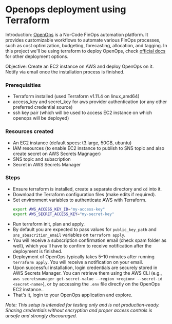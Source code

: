 # Openops deployment using Terraform

Introduction: [OpenOps](https://www.openops.com) is a No-Code FinOps automation platform. It provides customizable workflows to automate various FinOps processes, such as cost optimization, budgeting, forecasting, allocation, and tagging. 
In this project we'll be using terraform to deploy OpenOps, check [official docs](https://docs.openops.com/introduction/overview) for other deployment options.

Objective: Create an EC2 instance on AWS and deploy OpenOps on it. Notify via email once the installation process is finished.

### Prerequisities
- Terraform installed (used Terraform v1.11.4 on linux_amd64)
- access_key and secret_key for aws provider authentication (or any other preferred credential source)
- ssh key pair (which will be used to access EC2 instance on which openops will be deployed)

### Resources created
- An EC2 instance (default specs: t3.large, 50GB, ubuntu)
- IAM resources (to enable EC2 instance to publish to SNS topic and also create secret on AWS Secrets Magnager)
- SNS topic and subscription
- Secret in AWS Secrets Manager

### Steps
- Ensure terraform is installed, create a separate directory and `cd` into it.
- Download the Terraform configuration files (make edits if required).
- Set environment variables to authenticate AWS with Terraform.
  ```sh
  export AWS_ACCESS_KEY_ID="my-access-key"
  export AWS_SECRET_ACCESS_KEY="my-secret-key"
  ```
- Run terraform init, plan and apply.
- By default you are expected to pass values for `public_key_path` and `sns_sbuscrition_email` variables on `terraform apply`.
- You will receive a subscription confirmation email (check spam folder as well), which you'll have to confirm to receive notification after the deployment is finished.
- Deployment of OpenOps typically takes 5–10 minutes after running `terraform apply`. You will receive a notification on your email.
- Upon successful installation, login credentials are securely stored in AWS Secrets Manager. You can retrieve them using the AWS CLI (e.g., `aws secretsmanager get-secret-value --region <region> --secret-id <secret-name>`), or by accessing the `.env` file directly on the OpenOps EC2 instance.. 
- That's it, login to your OpenOps application and explore.

*Note: This setup is intended for testing only and is not production-ready. Sharing credentials without encryption and proper access controls is unsafe and strongly discouraged.*